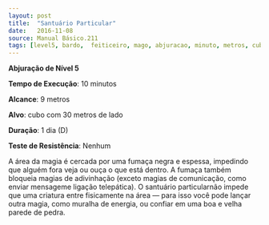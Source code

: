 ```yaml
---
layout: post
title:  "Santuário Particular"
date:   2016-11-08
source: Manual Básico.211
tags: [level5, bardo,  feiticeiro, mago, abjuracao, minuto, metros, cubo, dia, nenhum]
---
```


**Abjuração de Nível 5**

**Tempo de Execução**: 10 minutos

**Alcance**: 9 metros

**Alvo**: cubo com 30 metros de lado

**Duração**: 1 dia (D)

**Teste de Resistência**: Nenhum

A área da magia é cercada por uma fumaça negra e espessa, impedindo que alguém fora veja ou ouça o que está dentro. 
A fumaça também bloqueia magias de adivinhação (exceto magias de comunicação, como enviar mensageme ligação telepática).
O santuário particularnão impede que uma criatura entre fisicamente na área — para isso você pode lançar outra magia, como muralha de energia, ou confiar  em uma boa e velha parede de pedra.